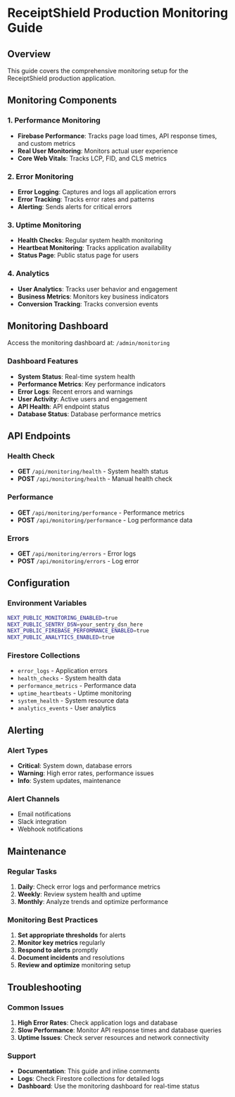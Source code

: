 # ReceiptShield Production Monitoring Guide

## Overview
This guide covers the comprehensive monitoring setup for the ReceiptShield production application.

## Monitoring Components

### 1. Performance Monitoring
- **Firebase Performance**: Tracks page load times, API response times, and custom metrics
- **Real User Monitoring**: Monitors actual user experience
- **Core Web Vitals**: Tracks LCP, FID, and CLS metrics

### 2. Error Monitoring
- **Error Logging**: Captures and logs all application errors
- **Error Tracking**: Tracks error rates and patterns
- **Alerting**: Sends alerts for critical errors

### 3. Uptime Monitoring
- **Health Checks**: Regular system health monitoring
- **Heartbeat Monitoring**: Tracks application availability
- **Status Page**: Public status page for users

### 4. Analytics
- **User Analytics**: Tracks user behavior and engagement
- **Business Metrics**: Monitors key business indicators
- **Conversion Tracking**: Tracks conversion events

## Monitoring Dashboard

Access the monitoring dashboard at: `/admin/monitoring`

### Dashboard Features
- **System Status**: Real-time system health
- **Performance Metrics**: Key performance indicators
- **Error Logs**: Recent errors and warnings
- **User Activity**: Active users and engagement
- **API Health**: API endpoint status
- **Database Status**: Database performance metrics

## API Endpoints

### Health Check
- **GET** `/api/monitoring/health` - System health status
- **POST** `/api/monitoring/health` - Manual health check

### Performance
- **GET** `/api/monitoring/performance` - Performance metrics
- **POST** `/api/monitoring/performance` - Log performance data

### Errors
- **GET** `/api/monitoring/errors` - Error logs
- **POST** `/api/monitoring/errors` - Log error

## Configuration

### Environment Variables
```bash
NEXT_PUBLIC_MONITORING_ENABLED=true
NEXT_PUBLIC_SENTRY_DSN=your_sentry_dsn_here
NEXT_PUBLIC_FIREBASE_PERFORMANCE_ENABLED=true
NEXT_PUBLIC_ANALYTICS_ENABLED=true
```

### Firestore Collections
- `error_logs` - Application errors
- `health_checks` - System health data
- `performance_metrics` - Performance data
- `uptime_heartbeats` - Uptime monitoring
- `system_health` - System resource data
- `analytics_events` - User analytics

## Alerting

### Alert Types
- **Critical**: System down, database errors
- **Warning**: High error rates, performance issues
- **Info**: System updates, maintenance

### Alert Channels
- Email notifications
- Slack integration
- Webhook notifications

## Maintenance

### Regular Tasks
1. **Daily**: Check error logs and performance metrics
2. **Weekly**: Review system health and uptime
3. **Monthly**: Analyze trends and optimize performance

### Monitoring Best Practices
1. **Set appropriate thresholds** for alerts
2. **Monitor key metrics** regularly
3. **Respond to alerts** promptly
4. **Document incidents** and resolutions
5. **Review and optimize** monitoring setup

## Troubleshooting

### Common Issues
1. **High Error Rates**: Check application logs and database
2. **Slow Performance**: Monitor API response times and database queries
3. **Uptime Issues**: Check server resources and network connectivity

### Support
- **Documentation**: This guide and inline comments
- **Logs**: Check Firestore collections for detailed logs
- **Dashboard**: Use the monitoring dashboard for real-time status
